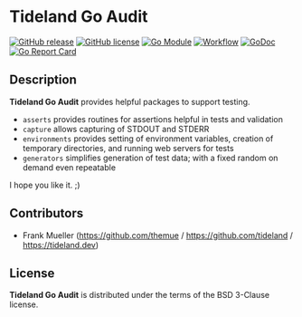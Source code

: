 # Tideland Go Audit

[![GitHub release](https://img.shields.io/github/release/tideland/go-audit.svg)](https://github.com/tideland/go-audit)
[![GitHub license](https://img.shields.io/badge/license-New%20BSD-blue.svg)](https://raw.githubusercontent.com/tideland/go-audit/master/LICENSE)
[![Go Module](https://img.shields.io/github/go-mod/go-version/tideland/go-audit)](https://github.com/tideland/go-audit/blob/master/go.mod)
[![Workflow](https://img.shields.io/github/workflow/status/tideland/go-audit/build-on-push)](https://github.com/tideland/go-audit/actions/)
[![GoDoc](https://godoc.org/tideland.dev/go/audit?status.svg)](https://pkg.go.dev/mod/tideland.dev/go/audit?tab=packages)
[![Go Report Card](https://goreportcard.com/badge/github.com/tideland/go-audit)](https://goreportcard.com/report/tideland.dev/go/audit)

## Description

**Tideland Go Audit** provides helpful packages to support testing.

* `asserts` provides routines for assertions helpful in tests and validation
* `capture` allows capturing of STDOUT and STDERR
* `environments` provides setting of environment variables, creation of temporary directories, and running web servers for tests
* `generators` simplifies generation of test data; with a fixed random on demand even repeatable

I hope you like it. ;)

## Contributors

- Frank Mueller (https://github.com/themue / https://github.com/tideland / https://tideland.dev)

## License

**Tideland Go Audit** is distributed under the terms of the BSD 3-Clause license.

